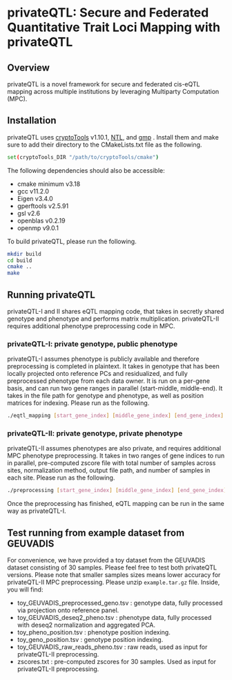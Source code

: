 # privateQTL: Secure and Federated Quantitative Trait Loci Mapping with privateQTL
## Overview
privateQTL is a novel framework for secure and federated cis-eQTL mapping across multiple institutions by leveraging Multiparty Computation (MPC). 

## Installation 
privateQTL uses [cryptoTools](https://github.com/ladnir/cryptoTools) v1.10.1, [NTL](https://libntl.org/doc/tour-unix.html), and [gmp](https://gmplib.org/manual/Installing-GMP) . Install them and make sure to add their directory to the CMakeLists.txt file as the following.
```sh
set(cryptoTools_DIR "/path/to/cryptoTools/cmake")
```
The following dependencies should also be accessible:
- cmake minimum v3.18
- gcc v11.2.0
- Eigen v3.4.0
- gperftools v2.5.91
- gsl v2.6
- openblas v0.2.19
- openmp v9.0.1

To build privateQTL, please run the following.
```sh
mkdir build 
cd build
cmake ..
make
```

## Running privateQTL
privateQTL-I and II shares eQTL mapping code, that takes in secretly shared genotype and phenotype and performs matrix multiplication. privateQTL-II requires additional phenotype preprocessing code in MPC. 
### privateQTL-I: private genotype, public phenotype
privateQTL-I assumes phenotype is publicly available and therefore preprocessing is completed in plaintext. It takes in genotype that has been locally projected onto reference PCs and residualized, and fully preprocessed phenotype from each data owner. It is run on a per-gene basis, and can run two gene ranges in parallel (start-middle, middle-end). It takes in the file path for genotype and phenotype, as well as position matrices for indexing. Please run as the following.
```sh
./eqtl_mapping [start_gene_index] [middle_gene_index] [end_gene_index] [num_permutations] [pheno_file_path] [geno_file_path] [pheno_pos] [geno_pos][cis_output_prefix] [nominal_output_prefix]
```

### privateQTL-II: private genotype, private phenotype
privateQTL-II assumes phenotypes are also private, and requires additional MPC phenotype preprocessing. It takes in two ranges of gene indices to run in parallel, pre-computed zscore file with total number of samples across sites, normalization method, output file path, and number of samples in each site. Please run as the following.
```sh
./preprocessing [start_gene_index] [middle_gene_index] [end_gene_index] [pheno_input][zscores_file] [normalization] [output_path] [siteA_n] [siteB_n] [siteC_n]
```
Once the preprocessing has finished, eQTL mapping can be run in the same way as privateQTL-I. 

## Test running from example dataset from GEUVADIS
For convenience, we have provided a toy dataset from the GEUVADIS dataset consisting of 30 samples. Please feel free to test both privateQTL versions. Please note that smaller samples sizes means lower accuracy for privateQTL-II MPC preprocessing. 
Please unzip ```example.tar.gz``` file. Inside, you will find:
- toy_GEUVADIS_preprocessed_geno.tsv : genotype data, fully processed via projection onto reference panel.
- toy_GEUVADIS_deseq2_pheno.tsv : phenotype data, fully processed with deseq2 normalization and aggregated PCA.
- toy_pheno_position.tsv : phenotype position indexing.
- toy_geno_position.tsv : genotype position indexing.
- toy_GEUVADIS_raw_reads_pheno.tsv : raw reads, used as input for privateQTL-II preprocessing.
- zscores.txt : pre-computed zscores for 30 samples. Used as input for privateQTL-II preprocessing. 
